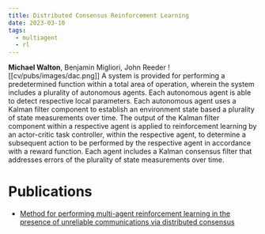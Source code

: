 ```yaml
---
title: Distributed Consensus Reinforcement Learning
date: 2023-03-10
tags:
  - multiagent
  - rl
---
```

__Michael Walton__, Benjamin Migliori, John Reeder
![[cv/pubs/images/dac.png]]
A system is provided for performing a predetermined function within a total area of operation, wherein the system includes a plurality of autonomous agents. Each autonomous agent is able to detect respective local parameters. Each autonomous agent uses a Kalman filter component to establish an environment state based a plurality of state measurements over time. The output of the Kalman filter component within a respective agent is applied to reinforcement learning by an actor-critic task controller, within the respective agent, to determine a subsequent action to be performed by the respective agent in accordance with a reward function. Each agent includes a Kalman consensus filter that addresses errors of the plurality of state measurements over time.
# Publications
- [Method for performing multi-agent reinforcement learning in the presence of unreliable communications via distributed consensus](https://patents.google.com/patent/US11321635B2/en) 